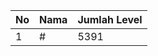 | No | Nama            | Jumlah Level |
|----|-----------------|--------------|
| 1  | #    |    5391        |
